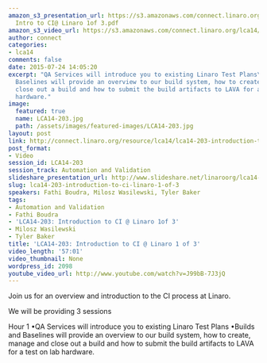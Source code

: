 ```yaml
---
amazon_s3_presentation_url: https://s3.amazonaws.com/connect.linaro.org/lca14/presentations/LCA14-203-
  Intro to CI@ Linaro 1of 3.pdf
amazon_s3_video_url: https://s3.amazonaws.com/connect.linaro.org/lca14/videos/03-04-Tuesday/LCA14-203-+Introduction+to+CI+%2540+Linaro+1+of+3.mp4
author: connect
categories:
- lca14
comments: false
date: 2015-07-24 14:05:20
excerpt: "QA Services will introduce you to existing Linaro Test Plans\n Builds and
  Baselines will provide an overview to our build system, how to create, manage and
  close out a build and how to submit the build artifacts to LAVA for a test on lab
  hardware."
image:
  featured: true
  name: LCA14-203.jpg
  path: /assets/images/featured-images/LCA14-203.jpg
layout: post
link: http://connect.linaro.org/resource/lca14/lca14-203-introduction-to-ci-linaro-1-of-3/
post_format:
- Video
session_id: LCA14-203
session_track: Automation and Validation
slideshare_presentation_url: http://www.slideshare.net/linaroorg/lca14-203-introtocilinaro1of3
slug: lca14-203-introduction-to-ci-linaro-1-of-3
speakers: Fathi Boudra, Milosz Wasilewski, Tyler Baker
tags:
- Automation and Validation
- Fathi Boudra
- 'LCA14-203: Introduction to CI @ Linaro 1of 3'
- Milosz Wasilewski
- Tyler Baker
title: 'LCA14-203: Introduction to CI @ Linaro 1 of 3'
video_length: '57:01'
video_thumbnail: None
wordpress_id: 2098
youtube_video_url: http://www.youtube.com/watch?v=J99bB-7J3jQ
---
```


Join us for an overview and introduction to the CI process at Linaro.

We will be providing 3 sessions

Hour 1
•QA Services will introduce you to existing Linaro Test Plans
•Builds and Baselines will provide an overview to our build system, how to create, manage and close out a build and how to submit the build artifacts to LAVA for a test on lab hardware.